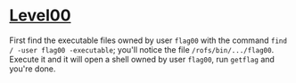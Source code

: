 # [Level00](https://exploit-exercises.com/nebula/level00/)
First find the executable files owned by user `flag00` with the command
`find / -user flag00 -executable`; you'll notice the file `/rofs/bin/.../flag00`.
Execute it and it will open a shell  owned by user `flag00`, run `getflag` and
you're done.

